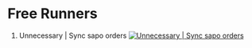 # Free Runners

1. Unnecessary | Sync sapo orders [![Unnecessary | Sync sapo orders](https://github.com/withDustin/free-runners/actions/workflows/unnecessary-sync-orders.yml/badge.svg)](https://github.com/withDustin/free-runners/actions/workflows/unnecessary-sync-orders.yml)